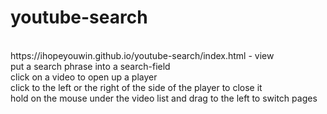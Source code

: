 # youtube-search  
</br>
https://ihopeyouwin.github.io/youtube-search/index.html -  view
</br>
put a search phrase into a search-field  </br>
click on a video to open up a player  </br>
click to the left or the right of the side of the player to close it  </br>
hold on the mouse under the video list and drag to the left to switch pages  </br>
</br>
</br>
</br>
